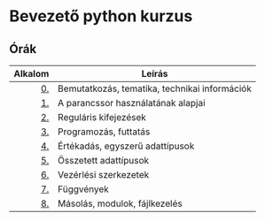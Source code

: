# Bevezető python kurzus

## Órák

| Alkalom | Leírás |
|--------:|--------|
| [0.](https://github.com/mittelholcz/python2019/blob/master/00.intro/) | Bemutatkozás, tematika, technikai információk |
| [1.](https://github.com/mittelholcz/python2019/blob/master/01.shell/) | A parancssor használatának alapjai |
| [2.](https://github.com/mittelholcz/python2019/blob/master/02.regex/) | Reguláris kifejezések |
| [3.](https://github.com/mittelholcz/python2019/blob/master/03.prog/) | Programozás, futtatás |
| [4.](https://github.com/mittelholcz/python2019/blob/master/04.types/) | Értékadás, egyszerű adattípusok |
| [5.](https://github.com/mittelholcz/python2019/blob/master/05.comp/) | Összetett adattípusok |
| [6.](https://github.com/mittelholcz/python2019/blob/master/06.ctrl/) | Vezérlési szerkezetek |
| [7.](https://github.com/mittelholcz/python2019/blob/master/07.func/) | Függvények |
| [8.](https://github.com/mittelholcz/python2019/blob/master/08.modules/) | Másolás, modulok, fájlkezelés |
